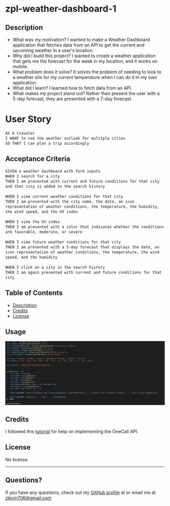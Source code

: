 # zpl-weather-dashboard-1

## Description
  
  - What was my motivation? I wanted to make a Weather Dashboard application that fetches data from an API to get the current and upcoming weather in a user's location.
  - Why did I build this project? I wanted to create a weather application that gets me the forecast for the week in my location, and it works on mobile. 
  - What problem does it solve? It solves the problem of needing to look to a weather site for my current temperature when I can do it in my own application.
  - What did I learn? I learned how to fetch data from an API.
  - What makes my project stand out? Rather than present the user with a 5-day forecast, they are presented with a 7-day forecast.
  
# User Story
    AS A traveler
    I WANT to see the weather outlook for multiple cities
    SO THAT I can plan a trip accordingly

## Acceptance Criteria
    GIVEN a weather dashboard with form inputs
    WHEN I search for a city
    THEN I am presented with current and future conditions for that city and that city is added to the search history

    WHEN I view current weather conditions for that city
    THEN I am presented with the city name, the date, an icon representation of weather conditions, the temperature, the humidity, the wind speed, and the UV index

    WHEN I view the UV index
    THEN I am presented with a color that indicates whether the conditions are favorable, moderate, or severe

    WHEN I view future weather conditions for that city
    THEN I am presented with a 5-day forecast that displays the date, an icon representation of weather conditions, the temperature, the wind speed, and the humidity

    WHEN I click on a city in the search history
    THEN I am again presented with current and future conditions for that city
  ## Table of Contents
  
  - [Description](#description)
  - [Credits](#credits)
  - [License](#license)

  ## Usage

  ![Application Preview](assets/weather-dashboard-screenshot.png)
  
  ## Credits

  I followed this [tutorial](https://www.youtube.com/watch?v=6trGQWzg2AI) for help on implementing the OneCall API.
  ## License

  No license.

  ---

  ## Questions?
  If you have any questions, check out my [GitHub profile](https://github.com/zachary-levin) at or email me at [zlevin706@gmail.com](mailto:zlevin706@gmail.com)
